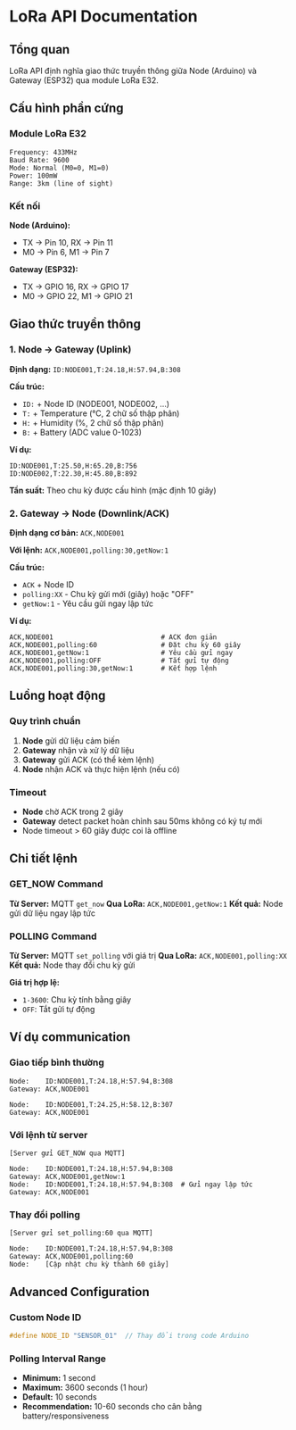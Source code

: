 # LoRa API Documentation

## Tổng quan

LoRa API định nghĩa giao thức truyền thông giữa Node (Arduino) và Gateway (ESP32) qua module LoRa E32.

## Cấu hình phần cứng

### Module LoRa E32
```
Frequency: 433MHz 
Baud Rate: 9600
Mode: Normal (M0=0, M1=0)
Power: 100mW
Range: 3km (line of sight)
```

### Kết nối
**Node (Arduino):**
- TX → Pin 10, RX → Pin 11
- M0 → Pin 6, M1 → Pin 7

**Gateway (ESP32):**
- TX → GPIO 16, RX → GPIO 17  
- M0 → GPIO 22, M1 → GPIO 21

## Giao thức truyền thông

### 1. Node → Gateway (Uplink)

**Định dạng:** `ID:NODE001,T:24.18,H:57.94,B:308`

**Cấu trúc:**
- `ID:` + Node ID (NODE001, NODE002, ...)
- `T:` + Temperature (°C, 2 chữ số thập phân)
- `H:` + Humidity (%, 2 chữ số thập phân)
- `B:` + Battery (ADC value 0-1023)

**Ví dụ:**
```
ID:NODE001,T:25.50,H:65.20,B:756
ID:NODE002,T:22.30,H:45.80,B:892
```

**Tần suất:** Theo chu kỳ được cấu hình (mặc định 10 giây)

### 2. Gateway → Node (Downlink/ACK)

**Định dạng cơ bản:** `ACK,NODE001`

**Với lệnh:** `ACK,NODE001,polling:30,getNow:1`

**Cấu trúc:**
- `ACK` + Node ID
- `polling:XX` - Chu kỳ gửi mới (giây) hoặc "OFF"
- `getNow:1` - Yêu cầu gửi ngay lập tức

**Ví dụ:**
```
ACK,NODE001                           # ACK đơn giản
ACK,NODE001,polling:60                # Đặt chu kỳ 60 giây
ACK,NODE001,getNow:1                  # Yêu cầu gửi ngay
ACK,NODE001,polling:OFF               # Tắt gửi tự động
ACK,NODE001,polling:30,getNow:1       # Kết hợp lệnh
```

## Luồng hoạt động

### Quy trình chuẩn
1. **Node** gửi dữ liệu cảm biến
2. **Gateway** nhận và xử lý dữ liệu
3. **Gateway** gửi ACK (có thể kèm lệnh)
4. **Node** nhận ACK và thực hiện lệnh (nếu có)

### Timeout
- **Node** chờ ACK trong 2 giây
- **Gateway** detect packet hoàn chỉnh sau 50ms không có ký tự mới
- Node timeout > 60 giây được coi là offline

## Chi tiết lệnh

### GET_NOW Command
**Từ Server:** MQTT `get_now` 
**Qua LoRa:** `ACK,NODE001,getNow:1`
**Kết quả:** Node gửi dữ liệu ngay lập tức

### POLLING Command
**Từ Server:** MQTT `set_polling` với giá trị
**Qua LoRa:** `ACK,NODE001,polling:XX`
**Kết quả:** Node thay đổi chu kỳ gửi

**Giá trị hợp lệ:**
- `1-3600`: Chu kỳ tính bằng giây
- `OFF`: Tắt gửi tự động

## Ví dụ communication

### Giao tiếp bình thường
```
Node:    ID:NODE001,T:24.18,H:57.94,B:308
Gateway: ACK,NODE001

Node:    ID:NODE001,T:24.25,H:58.12,B:307  
Gateway: ACK,NODE001
```

### Với lệnh từ server
```
[Server gửi GET_NOW qua MQTT]

Node:    ID:NODE001,T:24.18,H:57.94,B:308
Gateway: ACK,NODE001,getNow:1
Node:    ID:NODE001,T:24.18,H:57.94,B:308  # Gửi ngay lập tức
Gateway: ACK,NODE001
```

### Thay đổi polling
```
[Server gửi set_polling:60 qua MQTT]

Node:    ID:NODE001,T:24.18,H:57.94,B:308
Gateway: ACK,NODE001,polling:60
Node:    [Cập nhật chu kỳ thành 60 giây]
```
## Advanced Configuration

### Custom Node ID
```cpp
#define NODE_ID "SENSOR_01"  // Thay đổi trong code Arduino
```

### Polling Interval Range
- **Minimum:** 1 second
- **Maximum:** 3600 seconds (1 hour)
- **Default:** 10 seconds
- **Recommendation:** 10-60 seconds cho cân bằng battery/responsiveness